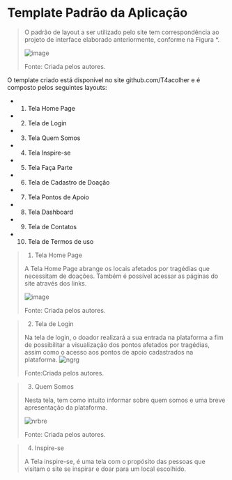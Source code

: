# Template Padrão da Aplicação

> O padrão de layout a ser utilizado pelo site tem correspondência ao projeto de interface elaborado anteriormente, conforme na Figura *. 
>
> ![image](https://user-images.githubusercontent.com/102244252/193481968-e550a1ac-8d7c-4a74-a505-5fb912b42ca6.png)
>
>Fonte: Criada pelos autores.

O template criado está disponível no site github.com/T4acolher e é composto pelos seguintes layouts:  

- 1. Tela Home Page 
- 2. Tela de Login 
- 3. Tela Quem Somos  
- 4. Tela Inspire-se 
- 5. Tela Faça Parte  
- 6. Tela de Cadastro de Doação 
- 7. Tela Pontos de Apoio 
- 8. Tela Dashboard 
- 9. Tela de Contatos 
- 10. Tela de Termos de uso


> 1. Tela Home Page
> 
> A Tela Home Page abrange os locais afetados por tragédias que necessitam de doações. Também é possível acessar as páginas do site através dos links. 
> 
>![image](https://user-images.githubusercontent.com/102244252/193482048-a9e46293-423f-48bc-ad0c-30f48c23f36a.png)
>
>Fonte: Criada pelos autores.

>2. Tela de Login 
>
> Na tela de login, o doador realizará a sua entrada na plataforma a fim de possibilitar a visualização dos pontos afetados por tragédias, assim como o acesso aos pontos de apoio cadastrados na plataforma. 
> ![ngrg](https://user-images.githubusercontent.com/102244252/198902022-787f0d6e-254f-4457-9398-c373dc56584f.png)
> 
>Fonte:Criada pelos autores.

>3. Quem Somos
>
>Nesta tela, tem como intuito informar sobre quem somos e uma breve apresentação da plataforma.  
>
>![nrbre](https://user-images.githubusercontent.com/102244252/198902090-9960303e-626a-41f7-880c-765ff34eed36.png)
>
>Fonte: Criada pelos autores.

>4. Inspire-se 
>
>A Tela inspire-se, é uma tela com o propósito das pessoas que visitam o site se inspirar e doar para um local escolhido. 
>

 
